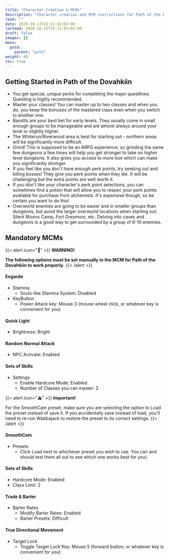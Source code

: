 ```yaml
---
title: "Character Creation & MCMs"
description: "Character creation and MCM instructions for Path of the Dovahkiin."
lead: ""
date: 2020-10-13T15:21:01+02:00
lastmod: 2020-10-13T15:21:01+02:00
draft: false
images: []
menu:
  potd:
    parent: "potd"
weight: 40
toc: true
---
```

## Getting Started in Path of the Dovahkiin

- You get special, unique perks for completing the major questlines. Questing is highly recommended.
- Master your classes! You can master up to two classes and when you do, you keep the bonuses of the mastered class even when you switch to another one.
- Bandits are your best bet for early levels. They usually come in small enough groups to be manageable and are almost always around your level or slightly higher.
- The Whiterun/Riverwood area is best for starting out - northern areas will be significantly more difficult.
- Grind! This is supposed to be an ARPG experience, so grinding the same few dungeons a few times will help you get stronger to take on higher level dungeons. It also gives you access to more loot which can make you significantly stronger.
- If you feel like you don't have enough perk points, try seeking out and killing bosses! They give you perk points when they die. It will be challenging but the extra points are well worth it.
- If you don't like your character's perk point selections, you can sometimes find a potion that will allow you to respec your perk points available for purchase from alchemists. It's expensive though, so be certain you want to do this! 
- Overworld enemies are going to be easier and in smaller groups than dungeons, but avoid the larger overworld locations when starting out: Silent Moons Camp, Fort Greymoor, etc. Delving into caves and dungeons is a good way to get surrounded by a group of 6-10 enemies.

## Mandatory MCMs

{{< alert icon="🛑" >}}
**WARNING!**

**The following options must be set manually in the MCM for Path of the Dovahkiin to work properly.**
{{< /alert >}}

#### Engarde
- Stamina
  - Souls-like Stamina System: Disabled
- KeyButton
  - Power Attack key: Mouse 3 (mouse wheel click, or whatever key is convenient for you)

#### Quick Light
- Brightness: Bright

#### Random Normal Attack
- NPC Activate: Enabled

#### Sets of Skills
- Settings
  - Enable Hardcore Mode: Enabled
  - Number of Classes you can master: 2

{{< alert icon="⚠️" >}}
**Important!** 

For the SmoothCam preset, make sure you are selecting the option to Load the preset instead of save it. If you accidentally save instead of load, you'll need to re-run Wabbajack to restore the preset to its correct settings.
{{< /alert >}}

#### SmoothCam
- Presets
  - Click Load next to whichever preset you wish to use. You can and should test them all out to see which one works best for you\

#### Sets of Skills
- Hardcore Mode: Enabled
- Class Limit: 2

#### Trade & Barter
- Barter Rates
  - Modify Barter Rates: Enabled
  - Barter Presets: Difficult

#### True Directional Movement
- Target Lock
  - Toggle Target Lock Key: Mouse 5 (forward button; or whatever key is convenient for you)
